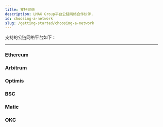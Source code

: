 ```yaml
---
title: 支持网络
description: LMAX Group平台公链网络合作伙伴.
id: choosing-a-network
slug: /getting-started/choosing-a-network
---
```


支持的公链网络平台如下：

___

### Ethereum


### Arbitrum


### Optimis


### BSC


### Matic


### OKC





